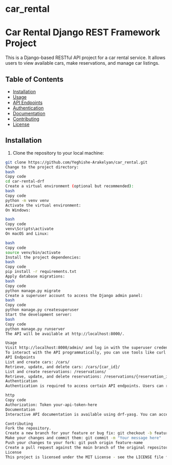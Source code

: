 # car_rental
 # Car Rental Django REST Framework Project

This is a Django-based RESTful API project for a car rental service. It allows users to view available cars, make reservations, and manage car listings.

## Table of Contents

- [Installation](#installation)
- [Usage](#usage)
- [API Endpoints](#api-endpoints)
- [Authentication](#authentication)
- [Documentation](#documentation)
- [Contributing](#contributing)
- [License](#license)

## Installation

1. Clone the repository to your local machine:

```bash
git clone https://github.com/Yeghishe-Arakelyan/car_rental.git
Change to the project directory:
bash
Copy code
cd car-rental-drf
Create a virtual environment (optional but recommended):
bash
Copy code
python -m venv venv
Activate the virtual environment:
On Windows:

bash
Copy code
venv\Scripts\activate
On macOS and Linux:

bash
Copy code
source venv/bin/activate
Install the project dependencies:
bash
Copy code
pip install -r requirements.txt
Apply database migrations:
bash
Copy code
python manage.py migrate
Create a superuser account to access the Django admin panel:
bash
Copy code
python manage.py createsuperuser
Start the development server:
bash
Copy code
python manage.py runserver
The API will be available at http://localhost:8000/.

Usage
Visit http://localhost:8000/admin/ and log in with the superuser credentials to manage car listings and reservations.
To interact with the API programmatically, you can use tools like curl or Postman.
API Endpoints
List and create cars: /cars/
Retrieve, update, and delete cars: /cars/{car_id}/
List and create reservations: /reservations/
Retrieve, update, and delete reservations: /reservations/{reservation_id}/
Authentication
Authentication is required to access certain API endpoints. Users can register for an account to get an API token. Include the token in the Authorization header of your API requests:

http
Copy code
Authorization: Token your-api-token-here
Documentation
Interactive API documentation is available using drf-yasg. You can access the documentation at http://localhost:8000/swagger/ or http://localhost:8000/redoc/ after starting the development server.

Contributing
Fork the repository.
Create a new branch for your feature or bug fix: git checkout -b feature-name
Make your changes and commit them: git commit -m "Your message here"
Push your changes to your fork: git push origin feature-name
Create a pull request against the main branch of the original repository.
License
This project is licensed under the MIT License - see the LICENSE file for details.
